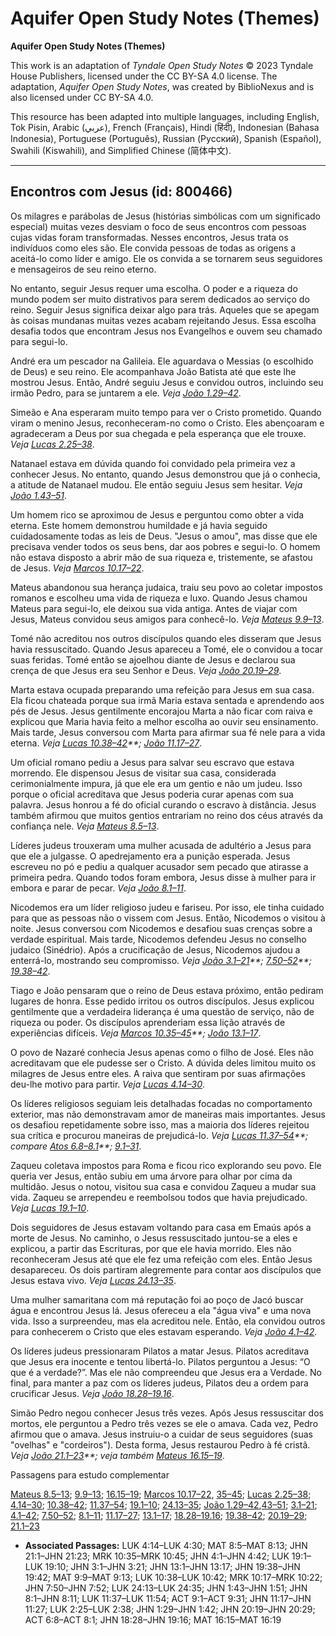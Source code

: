 # Aquifer Open Study Notes (Themes)

**Aquifer Open Study Notes (Themes)**

This work is an adaptation of *Tyndale Open Study Notes* © 2023 Tyndale House Publishers, licensed under the CC BY\-SA 4\.0 license. The adaptation, *Aquifer Open Study Notes*, was created by BiblioNexus and is also licensed under CC BY\-SA 4\.0\.

This resource has been adapted into multiple languages, including English, Tok Pisin, Arabic (عربي), French (Français), Hindi (हिंदी), Indonesian (Bahasa Indonesia), Portuguese (Português), Russian (Русский), Spanish (Español), Swahili (Kiswahili), and Simplified Chinese (简体中文).



--------------------------------

## Encontros com Jesus (id: 800466)

Os milagres e parábolas de Jesus (histórias simbólicas com um significado especial) muitas vezes desviam o foco de seus encontros com pessoas cujas vidas foram transformadas. Nesses encontros, Jesus trata os indivíduos como eles são. Ele convida pessoas de todas as origens a aceitá\-lo como líder e amigo. Ele os convida a se tornarem seus seguidores e mensageiros de seu reino eterno.

No entanto, seguir Jesus requer uma escolha. O poder e a riqueza do mundo podem ser muito distrativos para serem dedicados ao serviço do reino. Seguir Jesus significa deixar algo para trás. Aqueles que se apegam às coisas mundanas muitas vezes acabam rejeitando Jesus. Essa escolha desafia todos que encontram Jesus nos Evangelhos e ouvem seu chamado para segui\-lo.

André era um pescador na Galileia. Ele aguardava o Messias (o escolhido de Deus) e seu reino. Ele acompanhava João Batista até que este lhe mostrou Jesus. Então, André seguiu Jesus e convidou outros, incluindo seu irmão Pedro, para se juntarem a ele. *Veja* *[João 1\.29–42](https://ref.ly/John1:29-John1:42)*.

Simeão e Ana esperaram muito tempo para ver o Cristo prometido. Quando viram o menino Jesus, reconheceram\-no como o Cristo. Eles abençoaram e agradeceram a Deus por sua chegada e pela esperança que ele trouxe. *Veja* *[Lucas 2\.25–38](https://ref.ly/Luke2:25-Luke2:38)*.

Natanael estava em dúvida quando foi convidado pela primeira vez a conhecer Jesus. No entanto, quando Jesus demonstrou que já o conhecia, a atitude de Natanael mudou. Ele então seguiu Jesus sem hesitar. *Veja* *[João 1\.43–51](https://ref.ly/John1:43-John1:51)*.

Um homem rico se aproximou de Jesus e perguntou como obter a vida eterna. Este homem demonstrou humildade e já havia seguido cuidadosamente todas as leis de Deus. "Jesus o amou", mas disse que ele precisava vender todos os seus bens, dar aos pobres e segui\-lo. O homem não estava disposto a abrir mão de sua riqueza e, tristemente, se afastou de Jesus. *Veja* *[Marcos 10\.17–22](https://ref.ly/Mark10:17-Mark10:22)*.

Mateus abandonou sua herança judaica, traiu seu povo ao coletar impostos romanos e escolheu uma vida de riqueza e luxo. Quando Jesus chamou Mateus para segui\-lo, ele deixou sua vida antiga. Antes de viajar com Jesus, Mateus convidou seus amigos para conhecê\-lo. *Veja* *[Mateus 9\.9–13](https://ref.ly/Matt9:9-Matt9:13)*.

Tomé não acreditou nos outros discípulos quando eles disseram que Jesus havia ressuscitado. Quando Jesus apareceu a Tomé, ele o convidou a tocar suas feridas. Tomé então se ajoelhou diante de Jesus e declarou sua crença de que Jesus era seu Senhor e Deus. *Veja* *[João 20\.19–29](https://ref.ly/John20:19-John20:29)*.

Marta estava ocupada preparando uma refeição para Jesus em sua casa. Ela ficou chateada porque sua irmã Maria estava sentada e aprendendo aos pés de Jesus. Jesus gentilmente encorajou Marta a não ficar com raiva e explicou que Maria havia feito a melhor escolha ao ouvir seu ensinamento. Mais tarde, Jesus conversou com Marta para afirmar sua fé nele para a vida eterna. *Veja* *[Lucas 10\.38–42](https://ref.ly/Luke10:38-Luke10:42)**;* *[João 11\.17–27](https://ref.ly/John11:17-John11:27)*.

Um oficial romano pediu a Jesus para salvar seu escravo que estava morrendo. Ele dispensou Jesus de visitar sua casa, considerada cerimonialmente impura, já que ele era um gentio e não um judeu. Isso porque o oficial acreditava que Jesus poderia curar apenas com sua palavra. Jesus honrou a fé do oficial curando o escravo à distância. Jesus também afirmou que muitos gentios entrariam no reino dos céus através da confiança nele. *Veja* *[Mateus 8\.5–13](https://ref.ly/Matt8:5-Matt8:13)*.

Líderes judeus trouxeram uma mulher acusada de adultério a Jesus para que ele a julgasse. O apedrejamento era a punição esperada. Jesus escreveu no pó e pediu a qualquer acusador sem pecado que atirasse a primeira pedra. Quando todos foram embora, Jesus disse à mulher para ir embora e parar de pecar. *Veja* *[João 8\.1–11](https://ref.ly/John8:1-John8:11)*.

Nicodemos era um líder religioso judeu e fariseu. Por isso, ele tinha cuidado para que as pessoas não o vissem com Jesus. Então, Nicodemos o visitou à noite. Jesus conversou com Nicodemos e desafiou suas crenças sobre a verdade espiritual. Mais tarde, Nicodemos defendeu Jesus no conselho judaico (Sinédrio). Após a crucificação de Jesus, Nicodemos ajudou a enterrá\-lo, mostrando seu compromisso. *Veja* *[João 3\.1–21](https://ref.ly/John3:1-John3:21)**;* *[7\.50–52](https://ref.ly/John7:50-John7:52)**;* *[19\.38–42](https://ref.ly/John19:38-John19:42)*.

Tiago e João pensaram que o reino de Deus estava próximo, então pediram lugares de honra. Esse pedido irritou os outros discípulos. Jesus explicou gentilmente que a verdadeira liderança é uma questão de serviço, não de riqueza ou poder. Os discípulos aprenderiam essa lição através de experiências difíceis. *Veja* *[Marcos 10\.35–45](https://ref.ly/Mark10:35-Mark10:45)**;* *[João 13\.1–17](https://ref.ly/John13:1-John13:17)*.

O povo de Nazaré conhecia Jesus apenas como o filho de José. Eles não acreditavam que ele pudesse ser o Cristo. A dúvida deles limitou muito os milagres de Jesus entre eles. A raiva que sentiram por suas afirmações deu\-lhe motivo para partir. *Veja* *[Lucas 4\.14–30](https://ref.ly/Luke4:14-Luke4:30)*.

Os líderes religiosos seguiam leis detalhadas focadas no comportamento exterior, mas não demonstravam amor de maneiras mais importantes. Jesus os desafiou repetidamente sobre isso, mas a maioria dos líderes rejeitou sua crítica e procurou maneiras de prejudicá\-lo. *Veja* *[Lucas 11\.37–54](https://ref.ly/Luke11:37-Luke11:54)**; compare* *[Atos 6\.8–8\.1](https://ref.ly/Acts6:8-Acts8:1)**;* *[9\.1–31](https://ref.ly/Acts9:1-Acts9:31)*.

Zaqueu coletava impostos para Roma e ficou rico explorando seu povo. Ele queria ver Jesus, então subiu em uma árvore para olhar por cima da multidão. Jesus o notou, visitou sua casa e convidou Zaqueu a mudar sua vida. Zaqueu se arrependeu e reembolsou todos que havia prejudicado. *Veja* *[Lucas 19\.1–10](https://ref.ly/Luke19:1-Luke19:10)*.

Dois seguidores de Jesus estavam voltando para casa em Emaús após a morte de Jesus. No caminho, o Jesus ressuscitado juntou\-se a eles e explicou, a partir das Escrituras, por que ele havia morrido. Eles não reconheceram Jesus até que ele fez uma refeição com eles. Então Jesus desapareceu. Os dois partiram alegremente para contar aos discípulos que Jesus estava vivo. *Veja* *[Lucas 24\.13–35](https://ref.ly/Luke24:13-Luke24:35)*.

Uma mulher samaritana com má reputação foi ao poço de Jacó buscar água e encontrou Jesus lá. Jesus ofereceu a ela "água viva" e uma nova vida. Isso a surpreendeu, mas ela acreditou nele. Então, ela convidou outros para conhecerem o Cristo que eles estavam esperando. *Veja* *[João 4\.1–42](https://ref.ly/John4:1-John4:42)*.

Os líderes judeus pressionaram Pilatos a matar Jesus. Pilatos acreditava que Jesus era inocente e tentou libertá\-lo. Pilatos perguntou a Jesus: “O que é a verdade?”. Mas ele não compreendeu que Jesus era a Verdade. No final, para manter a paz com os líderes judeus, Pilatos deu a ordem para crucificar Jesus. *Veja* *[João 18\.28–19\.16](https://ref.ly/John18:28-John19:16)*.

Simão Pedro negou conhecer Jesus três vezes. Após Jesus ressuscitar dos mortos, ele perguntou a Pedro três vezes se ele o amava. Cada vez, Pedro afirmou que o amava. Jesus instruiu\-o a cuidar de seus seguidores (suas "ovelhas" e "cordeiros"). Desta forma, Jesus restaurou Pedro à fé cristã. *Veja* *[João 21\.1–23](https://ref.ly/John21:1-John21:23)**; veja também* *[Mateus 16\.15–19](https://ref.ly/Matt16:15-Matt16:19)*.

Passagens para estudo complementar

[Mateus 8\.5–13](https://ref.ly/Matt8:5-Matt8:13); [9\.9–13](https://ref.ly/Matt9:9-Matt9:13); [16\.15–19](https://ref.ly/Matt16:15-Matt16:19); [Marcos 10\.17–22](https://ref.ly/Mark10:17-Mark10:22), [35–45](https://ref.ly/Mark10:35-Mark10:45); [Lucas 2\.25–38](https://ref.ly/Luke2:25-Luke2:38); [4\.14–30](https://ref.ly/Luke4:14-Luke4:30); [10\.38–42](https://ref.ly/Luke10:38-Luke10:42); [11\.37–54](https://ref.ly/Luke11:37-Luke11:54); [19\.1–10](https://ref.ly/Luke19:1-Luke19:10); [24\.13–35](https://ref.ly/Luke24:13-Luke24:35); [João 1\.29–42](https://ref.ly/John1:29-John1:42),[43–51](https://ref.ly/John1:43-John1:51); [3\.1–21](https://ref.ly/John3:1-John3:21); [4\.1–42](https://ref.ly/John4:1-John4:42); [7\.50–52](https://ref.ly/John7:50-John7:52); [8\.1–11](https://ref.ly/John8:1-John8:11); [11\.17–27](https://ref.ly/John11:17-John11:27); [13\.1–17](https://ref.ly/John13:1-John13:17); [18\.28–19\.16](https://ref.ly/John18:28-John19:16); [19\.38–42](https://ref.ly/John19:38-John19:42); [20\.19–29](https://ref.ly/John20:19-John20:29); [21\.1–23](https://ref.ly/John21:1-John21:23)

* **Associated Passages:** LUK 4:14–LUK 4:30; MAT 8:5–MAT 8:13; JHN 21:1–JHN 21:23; MRK 10:35–MRK 10:45; JHN 4:1–JHN 4:42; LUK 19:1–LUK 19:10; JHN 3:1–JHN 3:21; JHN 13:1–JHN 13:17; JHN 19:38–JHN 19:42; MAT 9:9–MAT 9:13; LUK 10:38–LUK 10:42; MRK 10:17–MRK 10:22; JHN 7:50–JHN 7:52; LUK 24:13–LUK 24:35; JHN 1:43–JHN 1:51; JHN 8:1–JHN 8:11; LUK 11:37–LUK 11:54; ACT 9:1–ACT 9:31; JHN 11:17–JHN 11:27; LUK 2:25–LUK 2:38; JHN 1:29–JHN 1:42; JHN 20:19–JHN 20:29; ACT 6:8–ACT 8:1; JHN 18:28–JHN 19:16; MAT 16:15–MAT 16:19

